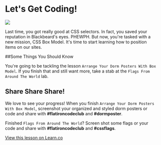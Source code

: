 # Let's Get Coding!

<img src="https://s3.amazonaws.com/after-school-assets/typing-fast.gif">

Last time, you got really good at CSS selectors. In fact, you saved your reputation in Blackbeard's eyes. PHEWPH. But now, you're tasked with a new mission, CSS Box Model. It's time to start learning how to position items on our sites.

##Some Things You Should Know

You're going to be tackling the lesson `Arrange Your Dorm Posters With Box Model`. If you finish that and still want more, take a stab at the `Flags From Around The World` lab.

## Share Share Share!

We love to see your progress! When you finish `Arrange Your Dorm Posters With Box Model`, screenshot your organized and styled dorm posters or code and share with **\#flatironcodeclub** and **\#dormposter**.

Finished `Flags From Around The World`? Screen shot some flags or your code and share with **\#flatironcodeclub** and **\#cssflags**.


<a href='https://learn.co/lessons/hs-coding-club-css-lesson5-intro' data-visibility='hidden'>View this lesson on Learn.co</a>
